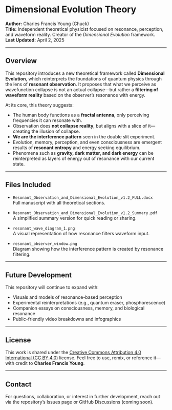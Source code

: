 # Dimensional Evolution Theory

**Author:** Charles Francis Young (Chuck)  
**Title:** Independent theoretical physicist focused on resonance, perception, and waveform reality. Creator of the *Dimensional Evolution* framework.  
**Last Updated:** April 2, 2025

---

## Overview

This repository introduces a new theoretical framework called **Dimensional Evolution**, which reinterprets the foundations of quantum physics through the lens of **resonant observation**. It proposes that what we perceive as wavefunction collapse is not an actual collapse—but rather a **filtering of waveform reality** based on the observer’s resonance with energy.

At its core, this theory suggests:

- The human body functions as a **fractal antenna**, only perceiving frequencies it can resonate with.
- Observation does **not collapse reality**, but aligns with a slice of it—creating the illusion of collapse.
- **We are the interference pattern** seen in the double slit experiment.
- Evolution, memory, perception, and even consciousness are emergent results of **resonant entropy** and energy seeking equilibrium.
- Phenomena such as **gravity, dark matter, and dark energy** can be reinterpreted as layers of energy out of resonance with our current state.

---

## Files Included

- `Resonant_Observation_and_Dimensional_Evolution_v1.2_FULL.docx`  
  Full manuscript with all theoretical sections.

- `Resonant_Observation_and_Dimensional_Evolution_v1.2_Summary.pdf`  
  A simplified summary version for quick reading or sharing.

- `resonant_wave_diagram_1.png`  
  A visual representation of how resonance filters waveform input.

- `resonant_observer_window.png`  
  Diagram showing how the interference pattern is created by resonance filtering.

---

## Future Development

This repository will continue to expand with:

- Visuals and models of resonance-based perception
- Experimental reinterpretations (e.g., quantum eraser, phosphorescence)
- Companion essays on consciousness, memory, and biological resonance
- Public-friendly video breakdowns and infographics

---

## License

This work is shared under the [Creative Commons Attribution 4.0 International (CC BY 4.0)](https://creativecommons.org/licenses/by/4.0/) license. Feel free to use, remix, or reference it—with credit to **Charles Francis Young**.

---

## Contact

For questions, collaboration, or interest in further development, reach out via the repository’s Issues page or GitHub Discussions (coming soon).
